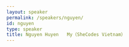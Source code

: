 ```yaml
---
layout: speaker
permalink: /speakers/nguyen/
id: nguyen
type: speaker
title: Nguyen Huyen   My（SheCodes Vietnam）
---
```

